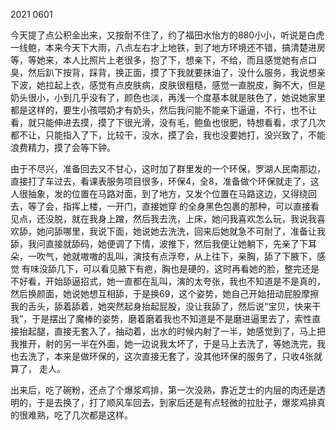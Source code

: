 2021 0601

今天提了点公积金出来，又按耐不住了，约了福田水怡方的880小小，听说是白虎一线鲍，本来今天下大雨，八点左右才上地铁，到了地方环境还不错，搞清楚进房等，等她来，本人比照片上老很多，抱了下，想亲下，不给，而且感觉她有点口臭，然后趴下按背，踩背，换正面，摸了下我就要抹油了，没什么服务，我说想亲下波，她拉起上衣，感觉有点皮肤病，皮肤很粗糙，感觉一直脱皮，胸不大，但是奶头很小，小到几乎没有了，颜色也淡，再浅一个度基本就是肤色了，她说她家里都是这样的，要生小孩喂奶才有奶头，然后我问能不能亲下逼逼，不行，也不让看，就只能伸进去摸，摸了下很光滑，没有毛，鲍鱼也很肥，特想看看，求了几次都不让，只能指入了下，比较干，没水，摸了会，我也没要她打，没兴致了，不能浪费精力，摸了会等下钟。

由于不尽兴，准备回去又不甘心，这时加了群里发的一个环保，罗湖人民南那边，直接打了车过去，看课表服务项目很多，环保4，全8，准备做个环保就走了，这人很抽象，发的位置在马路对面，到了地方，又发个位置在马路这边，又得绕回去，等了会，指挥上楼，一开门，直接她穿 的全身黑色包裹的那种，可以直接看见点，还没脱，就在我身上蹭，然后我去洗，上床，她问我喜欢怎么玩，我说我喜欢舔，她问舔哪里，我说下面，她说她去洗洗，回来后她就急不可耐了，准备让我舔，我问直接就舔码，她便调了下情，波推下，然后我便让她躺下，先亲了下耳朵，一吹气，她就嗷嗷的乱叫，演技有点浮夸，从上往下，亲胸，舔了下腋下，感觉 有味没舔几下，可以看见腋下有疤，胸也是硬的，这时再看她的脸，整完还是不好看，开始舔逼招式，她一直都在乱叫，演的太夸张，我也不知道是不是真的，然后换颜面，她说她想互相舔，于是换69，这个姿势，她自己开始扭动屁股摩擦我的舌头，舔着舔着，她突然起身抬起屁股，没让我舔了，然后说“宝贝，快来干我”，于是摆出了魔棒的姿势，磨着磨着我也不知道是不是磨进逼里去了，索性直接抬起腿，直接无套入了，抽动着，出水的时候内射了一半，她感觉到了，马上把我推开，射的另一半在外面，她一边说我太坏了，于是马上去洗了，等她洗完，我也去洗了，本来是做环保的，这次直接无套了，没其他环保的服务了，只收4张就算了， 走人。

出来后，吃了碗粉，还点了个爆浆鸡排，第一次没熟，靠近芝士的内层的肉还是透明的，于是去换了，打了顺风车回去，到家后还是有点轻微的拉肚子，爆浆鸡排真的很难熟，吃了几次都是这样。

